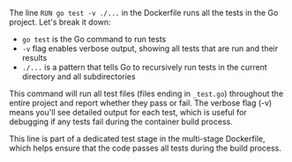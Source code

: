 The line `RUN go test -v ./...` in the Dockerfile runs all the tests in the Go project. Let's break it down:

- `go test` is the Go command to run tests
- `-v` flag enables verbose output, showing all tests that are run and their results
- `./...` is a pattern that tells Go to recursively run tests in the current directory and all subdirectories

This command will run all test files (files ending in `_test.go`) throughout the entire project and report whether they pass or fail. The verbose flag (-v) means you'll see detailed output for each test, which is useful for debugging if any tests fail during the container build process.

This line is part of a dedicated test stage in the multi-stage Dockerfile, which helps ensure that the code passes all tests during the build process.
